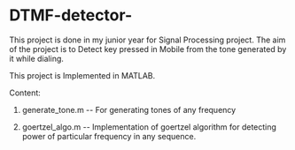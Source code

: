 # DTMF-detector-
This project is done in my junior year for Signal Processing project. The aim of the project is to Detect key pressed in Mobile from the tone generated by it while dialing.

This project is Implemented in MATLAB.

Content:

1. generate_tone.m -- For generating tones of any frequency

2. goertzel_algo.m -- Implementation of goertzel algorithm for detecting power of particular frequency in any sequence.
